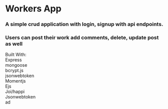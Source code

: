 # Workers App

### A simple crud application with login, signup with api endpoints.
### Users can post their work add comments, delete, update post as well

Built With:  
Express  
mongoose  
bcrypt.js  
jsonwebtoken  
Momentjs   
Ejs  
Joi/happi  
Jsonwebtoken  
ad
